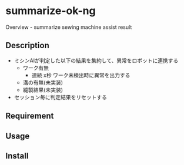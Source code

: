 summarize-ok-ng
====

Overview - summarize sewing machine assist result

## Description
* ミシンAIが判定した以下の結果を集約して、異常をロボットに連携する
    * ワーク有無
        * 連続 x秒 ワーク未検出時に異常を出力する
    * 溝の有無(未実装)
    * 縫製結果(未実装)
* セッション毎に判定結果をリセットする

## Requirement

## Usage

## Install
